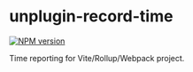 # unplugin-record-time

[![NPM version](https://img.shields.io/npm/v/unplugin-record-time?color=a1b858&label=)](https://www.npmjs.com/package/unplugin-record-time)

Time reporting for Vite/Rollup/Webpack project.
